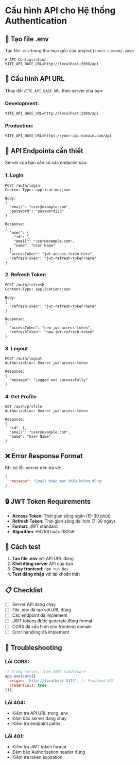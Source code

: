 # Cấu hình API cho Hệ thống Authentication

## 📝 Tạo file .env

Tạo file `.env` trong thư mục gốc của project (`sonit-custom/.env`):

```env
# API Configuration
VITE_API_BASE_URL=http://localhost:3000/api
```

## 🔧 Cấu hình API URL

Thay đổi `VITE_API_BASE_URL` theo server của bạn:

### Development:
```env
VITE_API_BASE_URL=http://localhost:3000/api
```

### Production:
```env
VITE_API_BASE_URL=https://your-api-domain.com/api
```

## 🎯 API Endpoints cần thiết

Server của bạn cần có các endpoint sau:

### 1. Login
```
POST /auth/login
Content-Type: application/json

Body:
{
  "email": "user@example.com",
  "password": "password123"
}

Response:
{
  "user": {
    "id": 1,
    "email": "user@example.com",
    "name": "User Name"
  },
  "accessToken": "jwt-access-token-here",
  "refreshToken": "jwt-refresh-token-here"
}
```

### 2. Refresh Token
```
POST /auth/refresh
Content-Type: application/json

Body:
{
  "refreshToken": "jwt-refresh-token-here"
}

Response:
{
  "accessToken": "new-jwt-access-token",
  "refreshToken": "new-jwt-refresh-token"
}
```

### 3. Logout
```
POST /auth/logout
Authorization: Bearer jwt-access-token

Response:
{
  "message": "Logged out successfully"
}
```

### 4. Get Profile
```
GET /auth/profile
Authorization: Bearer jwt-access-token

Response:
{
  "id": 1,
  "email": "user@example.com",
  "name": "User Name"
}
```

## ❌ Error Response Format

Khi có lỗi, server nên trả về:

```json
{
  "message": "Email hoặc mật khẩu không đúng"
}
```

## 🔒 JWT Token Requirements

- **Access Token**: Thời gian sống ngắn (15-30 phút)
- **Refresh Token**: Thời gian sống dài hơn (7-30 ngày)
- **Format**: JWT standard
- **Algorithm**: HS256 hoặc RS256

## 🚀 Cách test

1. **Tạo file .env** với API URL đúng
2. **Khởi động server** API của bạn
3. **Chạy frontend**: `npm run dev`
4. **Test đăng nhập** với tài khoản thật

## 📋 Checklist

- [ ] Server API đang chạy
- [ ] File .env đã tạo với URL đúng
- [ ] Các endpoint đã implement
- [ ] JWT tokens được generate đúng format
- [ ] CORS đã cấu hình cho frontend domain
- [ ] Error handling đã implement

## 🔧 Troubleshooting

### Lỗi CORS:
```javascript
// Trong server, thêm CORS middleware
app.use(cors({
  origin: 'http://localhost:5173', // Frontend URL
  credentials: true
}));
```

### Lỗi 404:
- Kiểm tra API URL trong .env
- Đảm bảo server đang chạy
- Kiểm tra endpoint paths

### Lỗi 401:
- Kiểm tra JWT token format
- Đảm bảo Authorization header đúng
- Kiểm tra token expiration 